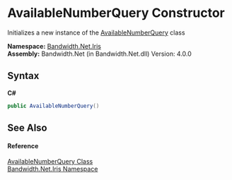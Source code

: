 ﻿# AvailableNumberQuery Constructor 
 

Initializes a new instance of the <a href ="T_Bandwidth_Net_Iris_AvailableNumberQuery.md">AvailableNumberQuery</a> class

**Namespace:**&nbsp;<a href ="N_Bandwidth_Net_Iris.md">Bandwidth.Net.Iris</a><br />**Assembly:**&nbsp;Bandwidth.Net (in Bandwidth.Net.dll) Version: 4.0.0

## Syntax

**C#**<br />
``` C#
public AvailableNumberQuery()
```


## See Also


#### Reference
<a href ="T_Bandwidth_Net_Iris_AvailableNumberQuery.md">AvailableNumberQuery Class</a><br /><a href ="N_Bandwidth_Net_Iris.md">Bandwidth.Net.Iris Namespace</a><br />